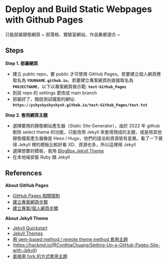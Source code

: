 # Deploy and Build Static Webpages with Github Pages

只能部屬靜態網頁 ~ 部落格、實驗室網站、作品集都適合 ~

## Steps <be>

**Step 1. 部屬網頁**

-   建立 public repo，要 public 才可使用 GitHub Pages。若要建立個人網頁應取名為 **`YOURNAME.github.io`**，若要建立專案網頁則直接取名為 **`PROJECTNAME`**，以下以專案網頁做示範: **`test-Github_Pages`**
-   到該 repo 的 settings 更改成 main branch
-   部屬好了，開啟測試檔案的網址: **`https://yshyshyshyshysh.github.io/test-Github_Pages/test.txt`**

**Step 2. 套用網頁主題**

-   選擇要用的靜態網站產生器（Static Site Generator），由於 2022 年 github 刪除 select theme 的功能，只能改用 Jekyll 來套用現成的主題，或是用其他靜態檔案產生器像是 Hexo / Hugo，他們的語法和資源皆有差異。看了一下覺得 Jekyll 裡的模板比較好看 XD、資源也多，所以這裡用 Jekyll
-   選擇想要的模板，我用 [BlogBox Jekyll Theme](https://jamstackthemes.dev/theme/blogbox-jekyll-theme/)
-   在本地端安裝 Ruby 跟 Jekyll


## References <br>

**About GitHub Pages**
-   [GitHub Pages 相關限制](https://docs.github.com/en/pages/getting-started-with-github-pages/about-github-pages#usage-limits)
-   [建立專案網頁步驟](https://www.youtube.com/watch?v=uegeSwdfWjQ)
-   [建立專案/個人網頁步驟](https://medium.com/%E9%80%B2%E6%93%8A%E7%9A%84-git-git-git/%E5%BE%9E%E9%9B%B6%E9%96%8B%E5%A7%8B-%E7%94%A8github-pages-%E4%B8%8A%E5%82%B3%E9%9D%9C%E6%85%8B%E7%B6%B2%E7%AB%99-fa2ae83e6276)

**About Jekyll Theme**
-   [Jekyll Quickstart](https://jekyllrb.com/docs/)
-   [Jekyll Themes](https://jekyllrb.com/docs/themes/)
-   [用 gem-based method / remote theme method 套用主題](https://ktinglee.github.io/install-github-pages-blog-3/)
-   (https://hackmd.io/@CynthiaChuang/Setting-Up-a-GitHub-Pages-Site-with-Jekyll)
-   [直接用 fork 的方式套用主題](https://xareelee.github.io/tech_note/2015/07/23/%E4%BD%BF%E7%94%A8-GitHub-Pages-%E5%92%8C-Jekyll-%E4%BE%86%E5%BB%BA%E7%AB%8B-Blog.html)
